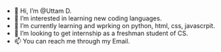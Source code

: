 - 👋 Hi, I’m @Uttam D. 
- 👀 I’m interested in learning new coding languages.
- 🌱 I’m currently learning and wprking on python, html, css, javascrpit.
- 💞️ I’m looking to get internship as a freshman student of CS. 
- 📫 You can reach me through my Email. 

<!---
Uttammsapk/Uttammsapk is a ✨ special ✨ repository because its `README.md` (this file) appears on your GitHub profile.
You can click the Preview link to take a look at your changes.
--->
